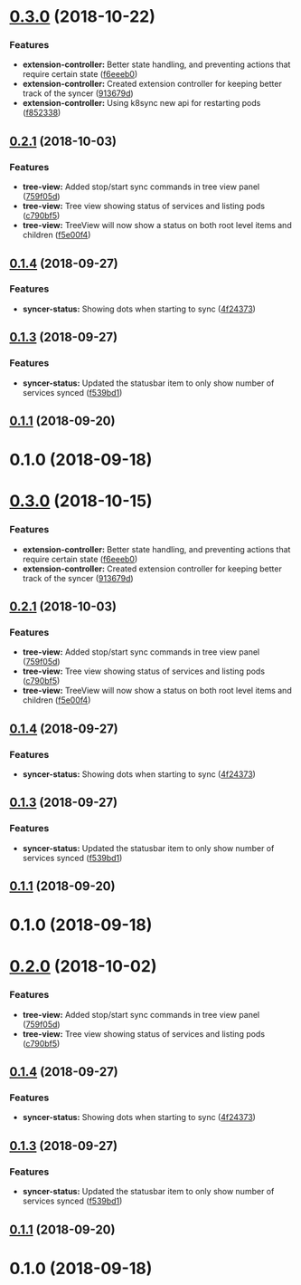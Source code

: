 <a name="0.3.0"></a>
# [0.3.0](https://github.com/Skalar/k8sync-vscode/compare/v0.2.1...v0.3.0) (2018-10-22)


### Features

* **extension-controller:** Better state handling, and preventing actions that require certain state ([f6eeeb0](https://github.com/Skalar/k8sync-vscode/commit/f6eeeb0))
* **extension-controller:** Created extension controller for keeping better track of the syncer ([913679d](https://github.com/Skalar/k8sync-vscode/commit/913679d))
* **extension-controller:** Using k8sync new api for restarting pods ([f852338](https://github.com/Skalar/k8sync-vscode/commit/f852338))



<a name="0.2.1"></a>
## [0.2.1](https://github.com/Skalar/k8sync-vscode/compare/v0.1.4...v0.2.1) (2018-10-03)


### Features

* **tree-view:** Added stop/start sync commands in tree view panel ([759f05d](https://github.com/Skalar/k8sync-vscode/commit/759f05d))
* **tree-view:** Tree view showing status of services and listing pods ([c790bf5](https://github.com/Skalar/k8sync-vscode/commit/c790bf5))
* **tree-view:** TreeView will now show a status on both root level items and children ([f5e00f4](https://github.com/Skalar/k8sync-vscode/commit/f5e00f4))



<a name="0.1.4"></a>
## [0.1.4](https://github.com/Skalar/k8sync-vscode/compare/v0.1.3...v0.1.4) (2018-09-27)


### Features

* **syncer-status:** Showing dots when starting to sync ([4f24373](https://github.com/Skalar/k8sync-vscode/commit/4f24373))



<a name="0.1.3"></a>
## [0.1.3](https://github.com/Skalar/k8sync-vscode/compare/v0.1.1...v0.1.3) (2018-09-27)


### Features

* **syncer-status:** Updated the statusbar item to only show number of services synced ([f539bd1](https://github.com/Skalar/k8sync-vscode/commit/f539bd1))



<a name="0.1.1"></a>
## [0.1.1](https://github.com/Skalar/k8sync-vscode/compare/v0.1.0...v0.1.1) (2018-09-20)



<a name="0.1.0"></a>
# 0.1.0 (2018-09-18)



<a name="0.3.0"></a>
# [0.3.0](https://github.com/Skalar/k8sync-vscode/compare/v0.2.1...v0.3.0) (2018-10-15)


### Features

* **extension-controller:** Better state handling, and preventing actions that require certain state ([f6eeeb0](https://github.com/Skalar/k8sync-vscode/commit/f6eeeb0))
* **extension-controller:** Created extension controller for keeping better track of the syncer ([913679d](https://github.com/Skalar/k8sync-vscode/commit/913679d))



<a name="0.2.1"></a>
## [0.2.1](https://github.com/Skalar/k8sync-vscode/compare/v0.1.4...v0.2.1) (2018-10-03)


### Features

* **tree-view:** Added stop/start sync commands in tree view panel ([759f05d](https://github.com/Skalar/k8sync-vscode/commit/759f05d))
* **tree-view:** Tree view showing status of services and listing pods ([c790bf5](https://github.com/Skalar/k8sync-vscode/commit/c790bf5))
* **tree-view:** TreeView will now show a status on both root level items and children ([f5e00f4](https://github.com/Skalar/k8sync-vscode/commit/f5e00f4))



<a name="0.1.4"></a>
## [0.1.4](https://github.com/Skalar/k8sync-vscode/compare/v0.1.3...v0.1.4) (2018-09-27)


### Features

* **syncer-status:** Showing dots when starting to sync ([4f24373](https://github.com/Skalar/k8sync-vscode/commit/4f24373))



<a name="0.1.3"></a>
## [0.1.3](https://github.com/Skalar/k8sync-vscode/compare/v0.1.1...v0.1.3) (2018-09-27)


### Features

* **syncer-status:** Updated the statusbar item to only show number of services synced ([f539bd1](https://github.com/Skalar/k8sync-vscode/commit/f539bd1))



<a name="0.1.1"></a>
## [0.1.1](https://github.com/Skalar/k8sync-vscode/compare/v0.1.0...v0.1.1) (2018-09-20)



<a name="0.1.0"></a>
# 0.1.0 (2018-09-18)



<a name="0.2.0"></a>
# [0.2.0](https://github.com/Skalar/k8sync-code/compare/v0.1.4...v0.2.0) (2018-10-02)


### Features

* **tree-view:** Added stop/start sync commands in tree view panel ([759f05d](https://github.com/Skalar/k8sync-code/commit/759f05d))
* **tree-view:** Tree view showing status of services and listing pods ([c790bf5](https://github.com/Skalar/k8sync-code/commit/c790bf5))



<a name="0.1.4"></a>
## [0.1.4](https://github.com/Skalar/k8sync-code/compare/v0.1.3...v0.1.4) (2018-09-27)


### Features

* **syncer-status:** Showing dots when starting to sync ([4f24373](https://github.com/Skalar/k8sync-code/commit/4f24373))



<a name="0.1.3"></a>
## [0.1.3](https://github.com/Skalar/k8sync-code/compare/v0.1.1...v0.1.3) (2018-09-27)


### Features

* **syncer-status:** Updated the statusbar item to only show number of services synced ([f539bd1](https://github.com/Skalar/k8sync-code/commit/f539bd1))



<a name="0.1.1"></a>
## [0.1.1](https://github.com/Skalar/k8sync-code/compare/v0.1.0...v0.1.1) (2018-09-20)



<a name="0.1.0"></a>
# 0.1.0 (2018-09-18)



